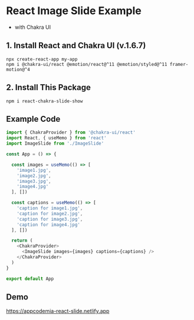 # React Image Slide Example

- with Chakra UI

## 1. Install React and Chakra UI (v.1.6.7)
```
npx create-react-app my-app
npm i @chakra-ui/react @emotion/react@^11 @emotion/styled@^11 framer-motion@^4
```

## 2. Install This Package
```
npm i react-chakra-slide-show
```

## Example Code

```js
import { ChakraProvider } from '@chakra-ui/react'
import React, { useMemo } from 'react'
import ImageSlide from './ImageSlide'

const App = () => {

  const images = useMemo(() => [
    'image1.jpg',
    'image2.jpg',
    'image3.jpg',
    'image4.jpg'
  ], [])

  const captions = useMemo(() => [
    'caption for image1.jpg',
    'caption for image2.jpg',
    'caption for image3.jpg',
    'caption for image4.jpg'
  ], [])

  return (
    <ChakraProvider>
      <ImageSlide images={images} captions={captions} />
    </ChakraProvider>
  )
}

export default App
```

## Demo

https://appcodemia-react-slide.netlify.app

